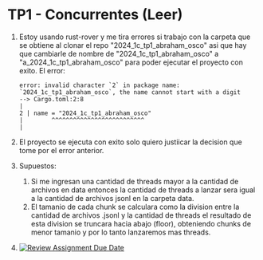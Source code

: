 # TP1 - Concurrentes (Leer)

1. Estoy usando rust-rover y me tira errores si trabajo con la carpeta que se obtiene al clonar el repo
   "2024_1c_tp1_abraham_osco" asi que hay que cambiarle de nombre de "2024_1c_tp1_abraham_osco" a
   "a_2024_1c_tp1_abraham_osco" para poder ejecutar el proyecto con exito. El error:
    ```
   error: invalid character `2` in package name: `2024_1c_tp1_abraham_osco`, the name cannot start with a digit
    --> Cargo.toml:2:8
    |
    2 | name = "2024_1c_tp1_abraham_osco"
    |        ^^^^^^^^^^^^^^^^^^^^^^^^^^
    |
   ```
1. El proyecto se ejecuta con exito solo quiero justiicar la decision que tome por el error anterior.
2. Supuestos:
    1. Si me ingresan una cantidad de threads mayor a la cantidad de archivos en data entonces la cantidad de threads a
       lanzar sera igual a la cantidad de archivos jsonl en la carpeta data.
    2. El tamanio de cada chunk se calculara como la division entre la cantidad de archivos .jsonl y la cantidad de
       threads el resultado de esta division se truncara hacia abajo (floor), obteniendo chunks de menor tamanio y por
       lo tanto lanzaremos mas threads.


1. [![Review Assignment Due Date](https://classroom.github.com/assets/deadline-readme-button-24ddc0f5d75046c5622901739e7c5dd533143b0c8e959d652212380cedb1ea36.svg)](https://classroom.github.com/a/VqwN-ppG)
